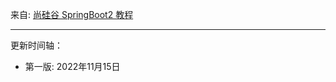 
来自: [尚硅谷 SpringBoot2 教程](https://www.bilibili.com/video/BV19K4y1L7MT)

---------------------------------------------


更新时间轴：

- 第一版: 2022年11月15日